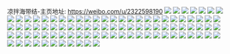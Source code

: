 凉拌海带结-主页地址: https://weibo.com/u/2322598190 
![](https://wx4.sinaimg.cn/mw2000/8a70092egy1h93oe7b1zdj22c02c0x6p.jpg) 
![](https://wx4.sinaimg.cn/mw2000/8a70092egy1h93omw5cngj22c02c0b2a.jpg) 
![](https://wx4.sinaimg.cn/mw2000/8a70092egy1h93oe85x66j21xv1xve81.jpg) 
![](https://wx4.sinaimg.cn/mw2000/8a70092egy1h93omyq3g8j220n20nb29.jpg) 
![](https://wx4.sinaimg.cn/mw2000/8a70092egy1h93omzfpogj217n17n7rw.jpg) 
![](https://wx4.sinaimg.cn/mw2000/8a70092egy1h93omuucdij22c02c01ky.jpg) 
![](https://wx4.sinaimg.cn/mw2000/8a70092egy1h93on0x2s5j22c02c07wj.jpg) 
![](https://wx4.sinaimg.cn/mw2000/8a70092egy1h93optrus3j22c02c01kz.jpg) 
![](https://wx4.sinaimg.cn/mw2000/8a70092egy1h91hbea04qj20wr1z0k9e.jpg) 
![](https://wx4.sinaimg.cn/mw2000/8a70092egy1h8o0fwzo56j21kw2dckjl.jpg) 
![](https://wx4.sinaimg.cn/mw2000/8a70092egy1h8o0g003vmj20a30a3t8z.jpg) 
![](https://wx4.sinaimg.cn/mw2000/8a70092egy1h8jjgo4qykj21t20u0dmz.jpg) 
![](https://wx4.sinaimg.cn/mw2000/8a70092egy1h89jqbufotj20u00u0n1i.jpg) 
![](https://wx4.sinaimg.cn/mw2000/8a70092egy1h88xdoe2ykj20u50u0acq.jpg) 
![](https://wx4.sinaimg.cn/mw2000/8a70092egy1h82et9ejgkj20h90h93zu.jpg) 
![](https://wx4.sinaimg.cn/mw2000/8a70092egy1h7xvzznejmj20u014048w.jpg) 
![](https://wx4.sinaimg.cn/mw2000/8a70092egy1h7xv49odjij20th1790us.jpg) 
![](https://wx4.sinaimg.cn/mw2000/8a70092egy1h7va5wn304j20u0140aei.jpg) 
![](https://wx4.sinaimg.cn/mw2000/8a70092egy1h7va5vxjt2j20u0140tg3.jpg) 
![](https://wx4.sinaimg.cn/mw2000/8a70092egy1h7va5y25iwj20u0140tj4.jpg) 
![](https://wx4.sinaimg.cn/mw2000/8a70092egy1h7ig8h7xelj20tw13u7hr.jpg) 
![](https://wx4.sinaimg.cn/mw2000/8a70092egy1h7ig6bavcnj20u0140dqd.jpg) 
![](https://wx4.sinaimg.cn/mw2000/8a70092egy1h7ig9f5hhaj20u01t1428.jpg) 
![](https://wx4.sinaimg.cn/mw2000/8a70092egy1h7ig69w2axj20u00u011w.jpg) 
![](https://wx4.sinaimg.cn/mw2000/8a70092egy1h7igciaj7ej20u0140gu4.jpg) 
![](https://wx4.sinaimg.cn/mw2000/8a70092egy1h7igcsmrlzj20u0140qcw.jpg) 
![](https://wx4.sinaimg.cn/mw2000/8a70092egy1h5yc4tnfxej21kw2dc1kx.jpg) 
![](https://wx4.sinaimg.cn/mw2000/8a70092egy1h5yc9znontj21300q0wlp.jpg) 
![](https://wx4.sinaimg.cn/mw2000/8a70092egy1h5pc3i7t2vj20n00uo0wc.jpg) 
![](https://wx4.sinaimg.cn/mw2000/8a70092egy1h5pc3hcplbj20n00uomyz.jpg) 
![](https://wx4.sinaimg.cn/mw2000/8a70092egy1h5pc3iud34j20n00uo419.jpg) 
![](https://wx4.sinaimg.cn/mw2000/8a70092egy1h5pcghf88uj20mz0unwhw.jpg) 
![](https://wx4.sinaimg.cn/mw2000/8a70092egy1h5pcj0ufn6j20j00pcgnk.jpg) 
![](https://wx4.sinaimg.cn/mw2000/8a70092egy1h5pcgf12z1j20n00uomxm.jpg) 
![](https://wx4.sinaimg.cn/mw2000/8a70092egy1h5pca50ql4j20n00uo3yq.jpg) 
![](https://wx4.sinaimg.cn/mw2000/8a70092egy1h5pc3m3i4pj21kw2dc424.jpg) 
![](https://wx4.sinaimg.cn/mw2000/8a70092egy1h5pcaiefjxj20n00uojra.jpg) 
![](https://wx4.sinaimg.cn/mw2000/8a70092egy1h5pc6x332sj20bk0ffwg7.jpg) 
![](https://wx4.sinaimg.cn/mw2000/8a70092egy1h5pc6xpv4rj20u01h4jtd.jpg) 
![](https://wx4.sinaimg.cn/mw2000/8a70092egy1h5pc6yafnbj20mz0mmdgn.jpg) 
![](https://wx4.sinaimg.cn/mw2000/8a70092egy1h5pc6ywcr6j20r60mzgmp.jpg) 
![](https://wx4.sinaimg.cn/mw2000/8a70092egy1h5pcbbm783j20u0140q51.jpg) 
![](https://wx4.sinaimg.cn/mw2000/8a70092egy1h5pcn2ex2nj20nr0vojz5.jpg) 
![](https://wx4.sinaimg.cn/mw2000/8a70092egy1h5pcbcbwesj20u014076o.jpg) 
![](https://wx4.sinaimg.cn/mw2000/8a70092egy1h5pcbcz6wfj20u014012u.jpg) 
![](https://wx4.sinaimg.cn/mw2000/8a70092egy1h5pcol544gj21ds0n01kx.jpg) 
![](https://wx4.sinaimg.cn/mw2000/8a70092egy1h5ciq2itorj223u35shdx.jpg) 
![](https://wx4.sinaimg.cn/mw2000/8a70092egy1h5b1kigqtgj223u35sqv8.jpg) 
![](https://wx4.sinaimg.cn/mw2000/8a70092egy1h5b1kodxqmj223u35sx6s.jpg) 
![](https://wx4.sinaimg.cn/mw2000/8a70092egy1h5b1kbzsckj223u35shdv.jpg) 
![](https://wx4.sinaimg.cn/mw2000/8a70092egy1h5b1jwgl7gj21uq2s4qv5.jpg) 
![](https://wx4.sinaimg.cn/mw2000/8a70092egy1h5cipz4spsj223u35snpg.jpg) 
![](https://wx4.sinaimg.cn/mw2000/8a70092egy1h5cir0cc1sj20u0190h78.jpg) 
![](https://wx4.sinaimg.cn/mw2000/8a70092egy1h5ciq5ldnyj20u0190hdt.jpg) 
![](https://wx4.sinaimg.cn/mw2000/8a70092egy1h5b1k40rl5j21sc2ds7wi.jpg) 
![](https://wx4.sinaimg.cn/mw2000/8a70092egy1h5b1kfc151j21ih20n7wh.jpg) 
![](https://wx4.sinaimg.cn/mw2000/8a70092egy1h5b1kpfhpnj21xl2ksu0x.jpg) 
![](https://wx4.sinaimg.cn/mw2000/8a70092egy1h5a47id950j21kw28qkjl.jpg) 
![](https://wx4.sinaimg.cn/mw2000/8a70092egy1h5a47jvhqkj202o02o09e.jpg) 
![](https://wx4.sinaimg.cn/mw2000/8a70092egy1h5a47k968mj202o02o09e.jpg) 
![](https://wx4.sinaimg.cn/mw2000/8a70092egy1h5a47kz5quj202o02o09e.jpg) 
![](https://wx4.sinaimg.cn/mw2000/8a70092egy1h5a47gg62qj21kw23uqv5.jpg) 
![](https://wx4.sinaimg.cn/mw2000/8a70092egy1h5a47jcr9jj21kw23vqv5.jpg) 
![](https://wx4.sinaimg.cn/mw2000/8a70092egy1h5a47lf4yej202o02o09e.jpg) 
![](https://wx4.sinaimg.cn/mw2000/8a70092egy1h5a47mcul2j202o02o09e.jpg) 
![](https://wx4.sinaimg.cn/mw2000/8a70092egy1h5a47mvzkmj202o02o09e.jpg) 
![](https://wx4.sinaimg.cn/mw2000/8a70092egy1h4o0ey4923j20ru2u37wh.jpg) 
![](https://wx4.sinaimg.cn/mw2000/8a70092egy1h4o0ewxlqqj20ru2101kx.jpg) 
![](https://wx4.sinaimg.cn/mw2000/8a70092egy1h4o0kxjclxj22c0340qv7.jpg) 
![](https://wx4.sinaimg.cn/mw2000/8a70092egy1h4o052873zj20ru1jonkw.jpg) 
![](https://wx4.sinaimg.cn/mw2000/8a70092egy1h4o05d2fh7j21kw2dcqv6.jpg) 
![](https://wx4.sinaimg.cn/mw2000/8a70092egy1h4o051cla6j20ru26v4qp.jpg) 
![](https://wx4.sinaimg.cn/mw2000/8a70092ely1h4g84gmngqj22c03407wj.jpg) 
![](https://wx4.sinaimg.cn/mw2000/8a70092ely1h4g85tb1ewj20bu0fsjt5.jpg) 
![](https://wx4.sinaimg.cn/mw2000/8a70092egy1h3u5of84hpj22c0340b2a.jpg) 
![](https://wx4.sinaimg.cn/mw2000/8a70092egy1h3u5p3gf7oj22c0340e82.jpg) 
![](https://wx4.sinaimg.cn/mw2000/8a70092egy1h3u5om1jbjj21ds0n0h69.jpg) 
![](https://wx4.sinaimg.cn/mw2000/8a70092egy1h3u5oshcl5j20gv0uhdmp.jpg) 
![](https://wx4.sinaimg.cn/mw2000/8a70092egy1h3u5otdvw4j20u014014x.jpg) 
![](https://wx4.sinaimg.cn/mw2000/8a70092egy1h3u5o40z68j20zk1be7e8.jpg) 
![](https://wx4.sinaimg.cn/mw2000/8a70092egy1h3u5oyiepsj21900u00za.jpg) 
![](https://wx4.sinaimg.cn/mw2000/8a70092egy1h3i6h6jm5lj21dc0ww4qp.jpg) 
![](https://wx4.sinaimg.cn/mw2000/8a70092egy1h3i6h84rvlj21dc0ww1kx.jpg) 
![](https://wx4.sinaimg.cn/mw2000/8a70092egy1h3i6h9wm4bj21dc0ww4qp.jpg) 
![](https://wx4.sinaimg.cn/mw2000/8a70092egy1h3i6hbnxq2j21dc0ww7wh.jpg) 
![](https://wx4.sinaimg.cn/mw2000/8a70092egy1h3f2pvd5a5j21ds0n0kgo.jpg) 
![](https://wx4.sinaimg.cn/mw2000/8a70092egy1h3f2pylzegj21ds0n01i7.jpg) 
![](https://wx4.sinaimg.cn/mw2000/8a70092egy1h3f2q0tv93j21ds0n07sn.jpg) 
![](https://wx4.sinaimg.cn/mw2000/8a70092egy1h3f2prlkfmj21ds0n0x3f.jpg) 
![](https://wx4.sinaimg.cn/mw2000/8a70092egy1h3f2q3swerj21ds0n0e5f.jpg) 
![](https://wx4.sinaimg.cn/mw2000/8a70092egy1h3f2q6abpyj21ds0n0nmk.jpg) 
![](https://wx4.sinaimg.cn/mw2000/8a70092egy1h3eieo4t78j217w0tcwql.jpg) 
![](https://wx4.sinaimg.cn/mw2000/8a70092egy1h3eiepcpdhj218w0u0ap1.jpg) 

